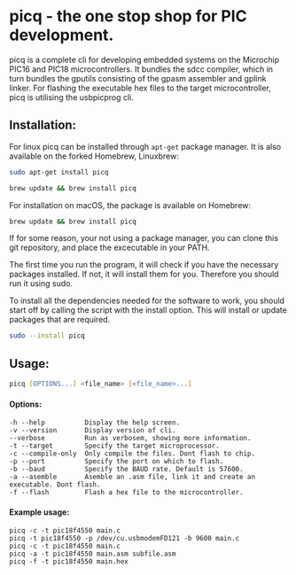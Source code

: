 # picq - the one stop shop for PIC development.

picq is a complete cli for developing embedded systems on the Microchip PIC16 and PIC18 microcontrollers.
It bundles the sdcc compiler, which in turn bundles the gputils consisting of the gpasm assembler and gplink linker.
For flashing the executable hex files to the target microcontroller, picq is utilising the usbpicprog cli.

## Installation:
For linux picq can be installed through `apt-get` package manager. It is also available on the forked Homebrew, Linuxbrew:

```zsh	
sudo apt-get install picq
```

```zsh
brew update && brew install picq
```

For installation on macOS, the package is available on Homebrew:

```zsh
brew update && brew install picq
```

If for some reason, your not using a package manager, you can clone this git repository, and place the excecutable in your PATH.

The first time you run the program, it will check if you have the necessary packages installed. If not, it will install them for you. Therefore you should run it using sudo.

To install all the dependencies needed for the software to work, you should start off by calling the script with the install option. This will install or update packages that are required.

```zsh
sudo --install picq
```

## Usage:

```zsh
picq [OPTIONS...] <file_name> [<file_name>...]
```

#### Options:

```
-h --help          Display the help screen.
-v --version       Display version of cli.
--verbose          Run as verbosem, showing more information.
-t --target        Specify the target microprocessor.
-c --compile-only  Only compile the files. Dont flash to chip.
-p --port          Specify the port on which to flash.
-b --baud          Specify the BAUD rate. Default is 57600.
-a --asemble       Asemble an .asm file, link it and create an executable. Dont flash.
-f --flash         Flash a hex file to the microcontroller.
```

#### Example usage:

```
picq -c -t pic18f4550 main.c
picq -t pic18f4550 -p /dev/cu.usbmodemFD121 -b 9600 main.c
picq -c -t pic18f4550 main.c
picq -a -t pic18f4550 main.asm subfile.asm
picq -f -t pic18f4550 main.hex
```